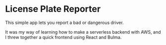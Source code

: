 # License Plate Reporter

This simple app lets you report a bad or dangerous driver.

It was my way of learning how to make a serverless backend with AWS, and I 
threw together a quick frontend using React and Bulma.
